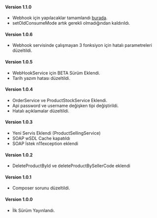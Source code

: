 #### Version 1.1.0
* Webhook için yapılacaklar tamamlandı [burada](https://github.com/ismail0234/n11-php-api/issues/1).
* setOldConsumeMode artık gerekli olmadığından kaldırıldı.

#### Version 1.0.6
* Webhook servisinde çalışmayan 3 fonksiyon için hatalı parametreleri düzeltildi.

#### Version 1.0.5
* WebHookService için BETA Sürüm Eklendi.
* Tarih yazım hatası düzeltildi.

#### Version 1.0.4
* OrderService ve ProductStockService Eklendi.
* Api password ve username değişken tipi değiştirildi.
* Hatalı açıklamalar düzeltildi.

#### Version 1.0.3
* Yeni Servis Eklendi (ProductSellingService)
* SOAP wSDL Cache kapatıldı
* SOAP İstek n11exception eklendi

#### Version 1.0.2
* DeleteProductById ve deleteProductBySellerCode eklendi

#### Version 1.0.1
* Composer sorunu düzeltildi.

#### Version 1.0.0
* İlk Sürüm Yayınlandı.
